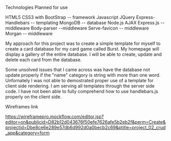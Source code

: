 Technologies Planned for use

HTML5
CSS3 with BootStrap -- framework
Javascript
JQuery
Express-Handlebars -- templating
MongoDB -- database
Node.js
AJAX
Express.js --middleware
Body-parser --middleware
Serve-favicon -- middleware
Morgan -- middleware

My approach for this project was to create a simple template for myself
to create a card database for my card game called Burst. My homepage will
display a gallery of the entire database. I will be able to create, update
and delete each card from the database.

Some unsolved issues that I came across was have the database not update
properly if the "name" category is string with more than one word.
Unfornately I was not able to demostrated proper use of a template for
client side rendering. I am serving all templates through the server side
code. I have not been able to fully comprehend how to use handlebars.js
properly on the client side.



Wireframes link

https://wireframepro.mockflow.com/editor.jsp?editor=on&publicid=D82b12d043676f50efe7626afe5b2eb2f&perm=Create&projectid=Dbe8ce6e289e57db6d992d0a0becb2c69&ptitle=project_02_crud_app&category=form


